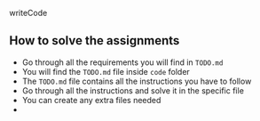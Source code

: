 writeCode

## How to solve the assignments

- Go through all the requirements you will find in `TODO.md`
- You will find the `TODO.md` file inside `code` folder
- The `TODO.md` file contains all the instructions you have to follow
- Go through all the instructions and solve it in the specific file
- You can create any extra files needed
- 
